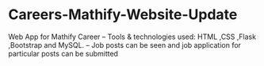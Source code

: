 # Careers-Mathify-Website-Update
Web App for Mathify Career
– Tools & technologies used: HTML ,CSS ,Flask ,Bootstrap and MySQL.
– Job posts can be seen and job application for particular posts can be submitted
